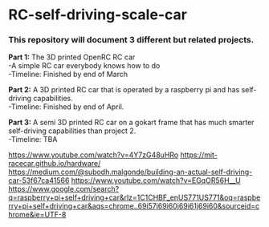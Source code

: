 # RC-self-driving-scale-car

<h3>This repository will document 3 different but related projects.</h3>

<b>Part 1:</b> The 3D printed OpenRC RC car <br>
  -A simple RC car everybody knows how to do <br>
  -Timeline: Finished by end of March
  
<b>Part 2:</b> A 3D printed RC car that is operated by a raspberry pi and has self-driving capabilities. <br>
  -Timeline: Finished by end of April. 

<b>Part 3:</b> A semi 3D printed RC car on a gokart frame that has much smarter self-driving capabilities than project 2. <br> 
  -Timeline: TBA
  
  https://www.youtube.com/watch?v=4Y7zG48uHRo
  https://mit-racecar.github.io/hardware/
  https://medium.com/@subodh.malgonde/building-an-actual-self-driving-car-53f67ca41566
  https://www.youtube.com/watch?v=EGqOR56H__U
  https://www.google.com/search?q=raspberry+pi+self+driving+car&rlz=1C1CHBF_enUS771US771&oq=raspberry+pi+self+driving+car&aqs=chrome..69i57j69i60j69i61j69i60&sourceid=chrome&ie=UTF-8
